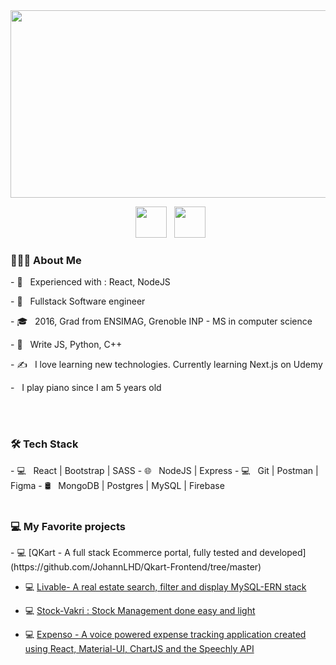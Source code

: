 <div align="center">
  <img src="https://media.giphy.com/media/dWesBcTLavkZuG35MI/giphy.gif" width="600" height="300"/>
</div>
<p align="center">
&nbsp; <a href="https://www.linkedin.com/in/johann-lehuede-731078106" target="_blank" rel="noopener noreferrer"><img src="https://img.icons8.com/plasticine/100/000000/linkedin.png" width="50" /></a>
&nbsp; <a href="mailto:lehuedejo@gmail.com" target="_blank" rel="noopener noreferrer"><img src="https://img.icons8.com/plasticine/100/000000/gmail.png"  width="50" /></a>
 </p>

<h3> 👨🏻‍💻 About Me </h3>
<p> - 🔭 &nbsp; Experienced with : React, NodeJS </p>
<p> - 🤔 &nbsp; Fullstack Software engineer </p>
<p> - 🎓 &nbsp; 2016, Grad from ENSIMAG, Grenoble INP - MS in computer science </p>
<p> - 🌱 &nbsp; Write JS, Python, C++ </p>
<p> - ✍️ &nbsp; I love learning new technologies. Currently learning Next.js on Udemy </p>
<p> -  &nbsp; I play piano since I am 5 years old </p>

<br>
</br>
<h3> 🛠 Tech Stack</h3>
- 💻 &nbsp; React | Bootstrap | SASS
- 🌐 &nbsp; NodeJS | Express
- 💻 &nbsp; Git | Postman | Figma
- 🛢 &nbsp; MongoDB | Postgres | MySQL | Firebase
<br>
</br>
<h3> 💻 My Favorite projects</h3>
- 💻 [QKart - A full stack Ecommerce portal, fully tested and developed](https://github.com/JohannLHD/Qkart-Frontend/tree/master)

- 💻 [Livable- A real estate search, filter and display MySQL-ERN stack ](https://github.com/dkp1903/Homify)

- 💻 [Stock-Vakri : Stock Management done easy and light](https://github.com/dkp1903/Stock-Vakri)

- 💻 [Expenso - A voice powered expense tracking application created using React, Material-UI, ChartJS and the Speechly API](https://github.com/dkp1903/expenso)


